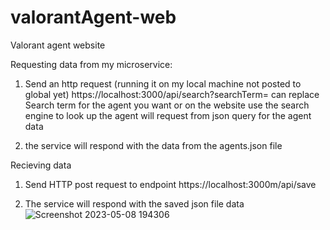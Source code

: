 # valorantAgent-web
Valorant agent website


Requesting data from my microservice:
1) Send an http request (running it on my local machine not posted to global yet)
https://localhost:3000/api/search?searchTerm=<search-term>
 can replace Search term for the agent you want or on the website use the search engine to look up the agent will request from json query for the agent data
  
  
2) the service will respond with the data from the agents.json file
  
  
 Recieving data 
  
  1) Send HTTP post request to endpoint https://localhost:3000m/api/save
  
  2) The service will respond with the saved json file data
![Screenshot 2023-05-08 194306](https://user-images.githubusercontent.com/52763265/236980522-bcf4e990-72ad-4762-99fe-4e3cc96ba920.png)
